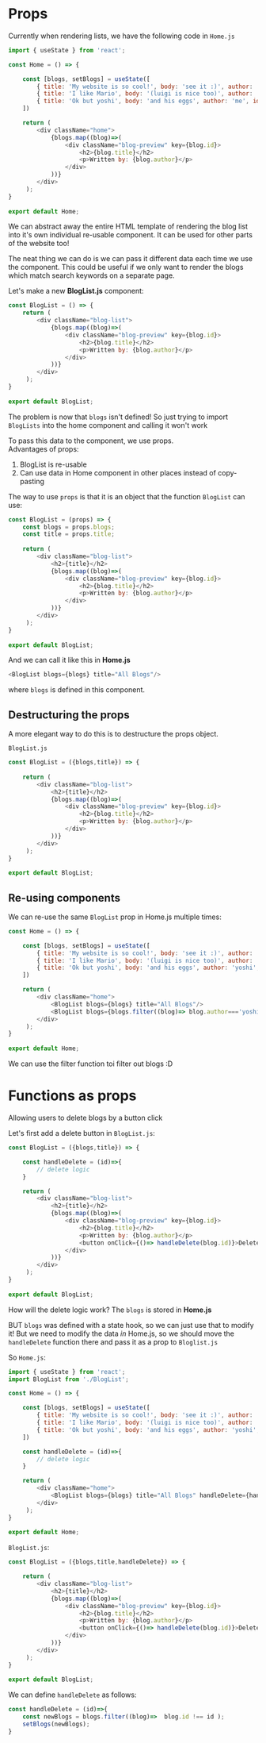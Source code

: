 # Props

Currently when rendering lists, we have the following code in `Home.js`

```js
import { useState } from 'react';

const Home = () => {

    const [blogs, setBlogs] = useState([
        { title: 'My website is so cool!', body: 'see it :)', author: 'me', id:1},
        { title: 'I like Mario', body: '(luigi is nice too)', author: 'me', id:2},
        { title: 'Ok but yoshi', body: 'and his eggs', author: 'me', id:3}
    ])

    return ( 
        <div className="home">
            {blogs.map((blog)=>(
                <div className="blog-preview" key={blog.id}>
                    <h2>{blog.title}</h2>
                    <p>Written by: {blog.author}</p>
                </div> 
            ))}
        </div>
     );
}
 
export default Home;
```

We can abstract away the entire HTML template of rendering the blog list into it's own individual re-usable component. It can be used for other parts of the website too!

The neat thing we can do is we can pass it different data each time we use the component. This could be useful if we only want to render the blogs which match search keywords on a separate page.

Let's make a new **BlogList.js** component:

```js
const BlogList = () => {
    return ( 
        <div className="blog-list">
            {blogs.map((blog)=>(
                <div className="blog-preview" key={blog.id}>
                    <h2>{blog.title}</h2>
                    <p>Written by: {blog.author}</p>
                </div> 
            ))}
        </div>
     );
}
 
export default BlogList;
```

The problem is now that `blogs` isn't defined! So just trying to import `BlogLists` into the home component and calling it won't work

To pass this data to the component, we use props. \
Advantages of props:
1. BlogList is re-usable
2. Can use data in Home component in other places instead of copy-pasting


The way to use `props` is that it is an object that the function `BlogList` can use:

```js
const BlogList = (props) => {
    const blogs = props.blogs;
    const title = props.title;
    
    return ( 
        <div className="blog-list">
            <h2>{title}</h2>
            {blogs.map((blog)=>(
                <div className="blog-preview" key={blog.id}>
                    <h2>{blog.title}</h2>
                    <p>Written by: {blog.author}</p>
                </div> 
            ))}
        </div>
     );
}
 
export default BlogList;
```

And we can call it like this in **Home.js**

```js
<BlogList blogs={blogs} title="All Blogs"/>
```
where `blogs` is defined in this component.


## Destructuring the props
A more elegant way to do this is to destructure the props object.


`BlogList.js`
```js
const BlogList = ({blogs,title}) => {
    
    return ( 
        <div className="blog-list">
            <h2>{title}</h2>
            {blogs.map((blog)=>(
                <div className="blog-preview" key={blog.id}>
                    <h2>{blog.title}</h2>
                    <p>Written by: {blog.author}</p>
                </div> 
            ))}
        </div>
     );
}
 
export default BlogList;
```


## Re-using components

We can re-use the same `BlogList` prop in Home.js multiple times:

```js
const Home = () => {

    const [blogs, setBlogs] = useState([
        { title: 'My website is so cool!', body: 'see it :)', author: 'yoshi', id:1},
        { title: 'I like Mario', body: '(luigi is nice too)', author: 'me', id:2},
        { title: 'Ok but yoshi', body: 'and his eggs', author: 'yoshi', id:3}
    ])

    return ( 
        <div className="home">
            <BlogList blogs={blogs} title="All Blogs"/>
            <BlogList blogs={blogs.filter((blog)=> blog.author==='yoshi')} title="Yoshi's Blogs" /> 
        </div>
     );
}
 
export default Home;
```

We can use the filter function toi filter out blogs :D


# Functions as props

Allowing users to delete blogs by a button click

Let's first add a delete button in `BlogList.js`:

```js
const BlogList = ({blogs,title}) => {

    const handleDelete = (id)=>{
        // delete logic
    }

    return ( 
        <div className="blog-list">
            <h2>{title}</h2>
            {blogs.map((blog)=>(
                <div className="blog-preview" key={blog.id}>
                    <h2>{blog.title}</h2>
                    <p>Written by: {blog.author}</p>
                    <button onClick={()=> handleDelete(blog.id)}>Delete blog</button>
                </div> 
            ))}
        </div>
     );
}
 
export default BlogList;
```

How will the delete logic work? The `blogs` is stored in **Home.js**

BUT `blogs` was defined with a state hook, so we can just use that to modify it! But we need to modify the data *in* Home.js, so we should move the `handleDelete` function there and pass it as a prop to `Bloglist.js`

So `Home.js`:
```js
import { useState } from 'react';
import BlogList from './BlogList';

const Home = () => {

    const [blogs, setBlogs] = useState([
        { title: 'My website is so cool!', body: 'see it :)', author: 'yoshi', id:1},
        { title: 'I like Mario', body: '(luigi is nice too)', author: 'me', id:2},
        { title: 'Ok but yoshi', body: 'and his eggs', author: 'yoshi', id:3}
    ])

    const handleDelete = (id)=>{
        // delete logic
    }

    return ( 
        <div className="home">
            <BlogList blogs={blogs} title="All Blogs" handleDelete={handleDelete}/>
        </div>
     );
}
 
export default Home;
```

`BlogList.js`:
```js
const BlogList = ({blogs,title,handleDelete}) => {

    return ( 
        <div className="blog-list">
            <h2>{title}</h2>
            {blogs.map((blog)=>(
                <div className="blog-preview" key={blog.id}>
                    <h2>{blog.title}</h2>
                    <p>Written by: {blog.author}</p>
                    <button onClick={()=> handleDelete(blog.id)}>Delete blog</button>
                </div> 
            ))}
        </div>
     );
}
 
export default BlogList;
```

We can define `handleDelete` as follows:

```js
const handleDelete = (id)=>{
    const newBlogs = blogs.filter((blog)=>  blog.id !== id );
    setBlogs(newBlogs);
}
```

